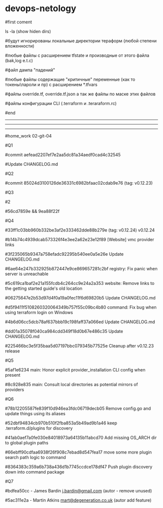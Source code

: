 # devops-netology
#first coment

ls -la (show hiden dirs)

#будут игнорированы локальные директории тераформ (любой степени вложенности)

#любые файлы с расширением tfstate и производные от этого файла (bak,log e.t.c)

#файл дампа "падений"

#любые файлы содержащие "критичные" переменные (как то токены\пароли и пр) с расширением *.tfvars

#файлы override.tf, override.tf.json а так же файлы по маске этих файлов

#файлы конфигурации CLI (.terraform и .teraraform.rc)

#end
__________________________________________________________________
__________________________________________________________________
__________________________________________________________________

#home_work 02-git-04

#Q1

#commit aefead2207ef7e2aa5dc81a34aedf0cad4c32545

#Update CHANGELOG.md

#Q2

#commit 85024d3100126de36331c6982bfaac02cdab9e76 (tag: v0.12.23)

#Q3

#2

#56cd7859e && 9ea88f22f 

#Q4

#33ff1c03bb960b332be3af2e333462dde88b279e (tag: v0.12.24) v0.12.24

#b14b74c4939dcab573326f4e3ee2a62e23e12f89 [Website] vmc provider links

#3f235065b9347a758efadc92295b540ee0a5e26e Update CHANGELOG.md

#6ae64e247b332925b872447e9ce869657281c2bf registry: Fix panic when server is unreachable

#5c619ca1baf2e21a155fcdb4c264cc9e24a2a353 website: Remove links to the getting started guide's old location

#06275647e2b53d97d4f0a19a0fec11f6d69820b5 Update CHANGELOG.md

#d5f9411f5108260320064349b757f55c09bc4b80 command: Fix bug when using terraform login on Windows

#4b6d06cc5dcb78af637bbb19c198faff37a066ed Update CHANGELOG.md

#dd01a35078f040ca984cdd349f18d0b67e486c35 Update CHANGELOG.md

#225466bc3e5f35baa5d07197bbc079345b77525e Cleanup after v0.12.23 release

#Q5

#5af1e6234 main: Honor explicit provider_installation CLI config when present

#8c928e835 main: Consult local directories as potential mirrors of providers

#Q6
 
#78b12205587fe839f10d946ea3fdc06719decb05 Remove config.go and update things using its aliases

#52dbf94834cb970b510f2fba853a5b49ad9b1a46 keep .terraform.d/plugins for discovery

#41ab0aef7a0fe030e84018973a64135b11abcd70 Add missing OS_ARCH dir to global plugin paths

#66ebff90cdfaa6938f26f908c7ebad8d547fea17 move some more plugin search path logic to command

#8364383c359a6b738a436d1b7745ccdce178df47 Push plugin discovery down into command package


#Q7

#bdfea50cc - James Bardin j.bardin@gmail.com (autor - remove unused)

#5ac311e2a - Martin Atkins mart@degeneration.co.uk (autor add feature)
